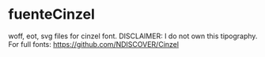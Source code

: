 # fuenteCinzel
woff, eot, svg files for cinzel font. DISCLAIMER: I  do not own this tipography. For full fonts: https://github.com/NDISCOVER/Cinzel
